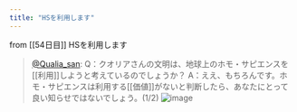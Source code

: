 ```yaml
---
title: "HSを利用します"
---
```


from [[54日目]]
HSを利用します
> [@Qualia_san](https://twitter.com/Qualia_san/status/1604863257897889792?s=20&t=AurMx9N3nqtGmczfiFCzTg): Q：クオリアさんの文明は、地球上のホモ・サピエンスを[[利用]]しようと考えているのでしょうか？
> A：ええ、もちろんです。ホモ・サピエンスは利用する[[価値]]がないと判断したら、あなたにとって良い知らせではないでしょう。(1/2)
> ![image](https://pbs.twimg.com/media/FkWeJMPVQAAfZG5.png)
